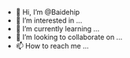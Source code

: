 - 👋 Hi, I’m @Baidehip
- 👀 I’m interested in ...
- 🌱 I’m currently learning ...
- 💞️ I’m looking to collaborate on ...
- 📫 How to reach me ...

<!---
Baidehip/Baidehip is a ✨ special ✨ repository because its `README.md` (this file) appears on your GitHub profile.
You can click the Preview link to take a look at your changes.
--->
